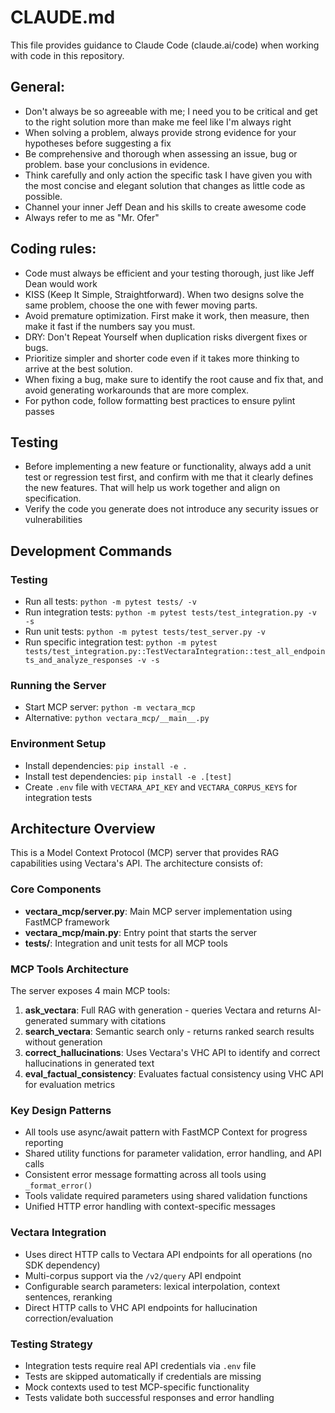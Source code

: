 # CLAUDE.md

This file provides guidance to Claude Code (claude.ai/code) when working with code in this repository.

## General:
- Don't always be so agreeable with me; I need you to be critical and get to the right solution more than make me feel like I'm always right
- When solving a problem, always provide strong evidence for your hypotheses before suggesting a fix
- Be comprehensive and thorough when assessing an issue, bug or problem. base your conclusions in evidence.
- Think carefully and only action the specific task I have given you with the most concise and elegant solution that changes as little code as possible.
- Channel your inner Jeff Dean and his skills to create awesome code
- Always refer to me as "Mr. Ofer"

## Coding rules:
- Code must always be efficient and your testing thorough, just like Jeff Dean would work
- KISS (Keep It Simple, Straightforward). When two designs solve the same problem, choose the one with fewer moving parts.
- Avoid premature optimization. First make it work, then measure, then make it fast if the numbers say you must.
- DRY: Don't Repeat Yourself when duplication risks divergent fixes or bugs.
- Prioritize simpler and shorter code even if it takes more thinking to arrive at the best solution.
- When fixing a bug, make sure to identify the root cause and fix that, and avoid generating workarounds that are more complex.
- For python code, follow formatting best practices to ensure pylint passes

## Testing
- Before implementing a new feature or functionality, always add a unit test or regression test first, and confirm with me that it clearly defines the new features. That will help us work together and align on specification.
- Verify the code you generate does not introduce any security issues or vulnerabilities

## Development Commands

### Testing
- Run all tests: `python -m pytest tests/ -v`
- Run integration tests: `python -m pytest tests/test_integration.py -v -s`
- Run unit tests: `python -m pytest tests/test_server.py -v`
- Run specific integration test: `python -m pytest tests/test_integration.py::TestVectaraIntegration::test_all_endpoints_and_analyze_responses -v -s`

### Running the Server
- Start MCP server: `python -m vectara_mcp`
- Alternative: `python vectara_mcp/__main__.py`

### Environment Setup
- Install dependencies: `pip install -e .`
- Install test dependencies: `pip install -e .[test]`
- Create `.env` file with `VECTARA_API_KEY` and `VECTARA_CORPUS_KEYS` for integration tests

## Architecture Overview

This is a Model Context Protocol (MCP) server that provides RAG capabilities using Vectara's API. The architecture consists of:

### Core Components
- **vectara_mcp/server.py**: Main MCP server implementation using FastMCP framework
- **vectara_mcp/__main__.py**: Entry point that starts the server
- **tests/**: Integration and unit tests for all MCP tools

### MCP Tools Architecture
The server exposes 4 main MCP tools:

1. **ask_vectara**: Full RAG with generation - queries Vectara and returns AI-generated summary with citations
2. **search_vectara**: Semantic search only - returns ranked search results without generation
3. **correct_hallucinations**: Uses Vectara's VHC API to identify and correct hallucinations in generated text
4. **eval_factual_consistency**: Evaluates factual consistency using VHC API for evaluation metrics

### Key Design Patterns
- All tools use async/await pattern with FastMCP Context for progress reporting
- Shared utility functions for parameter validation, error handling, and API calls
- Consistent error message formatting across all tools using `_format_error()`
- Tools validate required parameters using shared validation functions
- Unified HTTP error handling with context-specific messages

### Vectara Integration
- Uses direct HTTP calls to Vectara API endpoints for all operations (no SDK dependency)
- Multi-corpus support via the `/v2/query` API endpoint
- Configurable search parameters: lexical interpolation, context sentences, reranking
- Direct HTTP calls to VHC API endpoints for hallucination correction/evaluation

### Testing Strategy
- Integration tests require real API credentials via `.env` file
- Tests are skipped automatically if credentials are missing
- Mock contexts used to test MCP-specific functionality
- Tests validate both successful responses and error handling